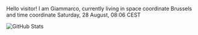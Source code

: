 Hello visitor! I am Giammarco, currently living in space coordinate Brussels and time coordinate Saturday, 28 August, 08:06 CEST

![GitHub Stats](https://github-readme-stats.vercel.app/api?username=grcasanova)
